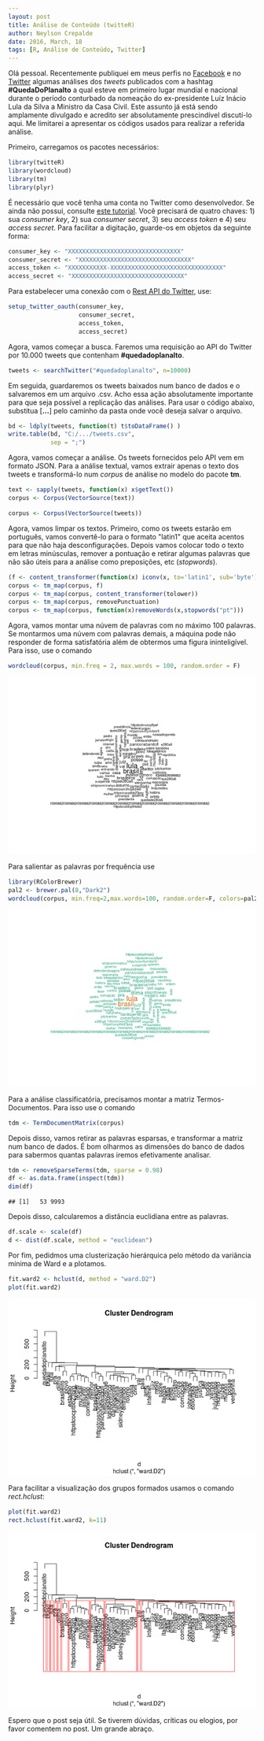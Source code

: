 ```yaml
---
layout: post
title: Análise de Conteúdo (twitteR)
author: Neylson Crepalde
date: 2016, March, 18
tags: [R, Análise de Conteúdo, Twitter]
---
```

Olá pessoal. Recentemente publiquei em meus perfis no [Facebook](https://www.facebook.com/neylson.crepalde) e no [Twitter](https://twitter.com/NCrepalde) algumas análises dos *tweets* publicados com a hashtag **\#QuedaDoPlanalto** a qual esteve em primeiro lugar mundial e nacional durante o período conturbado da nomeação do ex-presidente Luíz Inácio Lula da Silva a Ministro da Casa Civil. Este assunto já está sendo amplamente divulgado e acredito ser absolutamente prescindível discutí-lo aqui. Me limitarei a apresentar os códigos usados para realizar a referida análise.

Primeiro, carregamos os pacotes necessários:

``` r
library(twitteR)
library(wordcloud)
library(tm)
library(plyr)
```

É necessário que você tenha uma conta no Twitter como desenvolvedor. Se ainda não possui, consulte [este tutorial](http://www.r-bloggers.com/setting-up-the-twitter-r-package-for-text-analytics/). Você precisará de quatro chaves: 1) sua *consumer key*, 2) sua *consumer secret*, 3) seu *access token* e 4) seu *access secret*. Para facilitar a digitação, guarde-os em objetos da seguinte forma:

``` r
consumer_key <- "XXXXXXXXXXXXXXXXXXXXXXXXXXXXXXXX"
consumer_secret <- "XXXXXXXXXXXXXXXXXXXXXXXXXXXXXXXX"
access_token <- "XXXXXXXXXXX-XXXXXXXXXXXXXXXXXXXXXXXXXXXXXXXX"
access_secret <- "XXXXXXXXXXXXXXXXXXXXXXXXXXXXXXXX"
```

Para estabelecer uma conexão com o [Rest API do Twitter](https://dev.twitter.com/rest/public), use:

``` r
setup_twitter_oauth(consumer_key,
                    consumer_secret,
                    access_token,
                    access_secret)
```

Agora, vamos começar a busca. Faremos uma requisição ao API do Twitter por 10.000 tweets que contenham **\#quedadoplanalto**.

``` r
tweets <- searchTwitter("#quedadoplanalto", n=10000)
```

Em seguida, guardaremos os tweets baixados num banco de dados e o salvaremos em um arquivo .csv. Acho essa ação absolutamente importante para que seja possível a replicação das análises. Para usar o código abaixo, substitua \[**...**\] pelo caminho da pasta onde você deseja salvar o arquivo.

``` r
bd <- ldply(tweets, function(t) t$toDataFrame() )
write.table(bd, "C:/.../tweets.csv",
            sep = ";")
```

Agora, vamos começar a análise. Os tweets fornecidos pelo API vem em formato JSON. Para a análise textual, vamos extrair apenas o texto dos tweets e transformá-lo num *corpus* de análise no modelo do pacote **tm**.

``` r
text <- sapply(tweets, function(x) x$getText())
corpus <- Corpus(VectorSource(text))
```

``` r
corpus <- Corpus(VectorSource(tweets))
```

Agora, vamos limpar os textos. Primeiro, como os tweets estarão em português, vamos convertê-lo para o formato "latin1" que aceita acentos para que não haja desconfigurações. Depois vamos colocar todo o texto em letras minúsculas, remover a pontuação e retirar algumas palavras que não são úteis para a análise como preposições, etc (*stopwords*).

``` r
(f <- content_transformer(function(x) iconv(x, to='latin1', sub='byte')))
corpus <- tm_map(corpus, f)
corpus <- tm_map(corpus, content_transformer(tolower))
corpus <- tm_map(corpus, removePunctuation)
corpus <- tm_map(corpus, function(x)removeWords(x,stopwords("pt")))
```

Agora, vamos montar uma núvem de palavras com no máximo 100 palavras. Se montarmos uma núvem com palavras demais, a máquina pode não responder de forma satisfatória além de obtermos uma figura ininteligível. Para isso, use o comando

``` r
wordcloud(corpus, min.freq = 2, max.words = 100, random.order = F)
```

![](/img/unnamed-chunk-10-1.png)

Para salientar as palavras por frequência use

``` r
library(RColorBrewer)
pal2 <- brewer.pal(8,"Dark2")
wordcloud(corpus, min.freq=2,max.words=100, random.order=F, colors=pal2)
```
![](/img/unnamed-chunk-11-1.png)

Para a análise classificatória, precisamos montar a matriz Termos-Documentos. Para isso use o comando

``` r
tdm <- TermDocumentMatrix(corpus)
```

Depois disso, vamos retirar as palavras esparsas, e transformar a matriz num banco de dados. É bom olharmos as dimensões do banco de dados para sabermos quantas palavras iremos efetivamente analisar.

``` r
tdm <- removeSparseTerms(tdm, sparse = 0.98)
df <- as.data.frame(inspect(tdm))
dim(df)
```

    ## [1]   53 9993

Depois disso, calcularemos a distância euclidiana entre as palavras.

``` r
df.scale <- scale(df)
d <- dist(df.scale, method = "euclidean")
```

Por fim, pedidmos uma clusterização hierárquica pelo método da variância mínima de Ward e a plotamos.

``` r
fit.ward2 <- hclust(d, method = "ward.D2")
plot(fit.ward2)
```

![](/img/unnamed-chunk-15-1.png)

Para facilitar a visualização dos grupos formados usamos o comando *rect.hclust*:

``` r
plot(fit.ward2)
rect.hclust(fit.ward2, k=11)
```

![](/img/unnamed-chunk-16-1.png)

Espero que o post seja útil. Se tiverem dúvidas, críticas ou elogios, por favor comentem no post. Um grande abraço.
